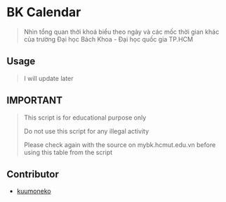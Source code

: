 # BK Calendar

> Nhìn tổng quan thời khoá biểu theo ngày và các mốc thời gian khác của trường Đại học Bách Khoa - Đại học quốc gia TP.HCM

## Usage

> I will update later

## IMPORTANT

> This script is for educational purpose only
>
> Do not use this script for any illegal activity
>
> Please check again with the source on mybk.hcmut.edu.vn before using this table from the script

## Contributor

- [kuumoneko](https://github.com/kuumoneko)

